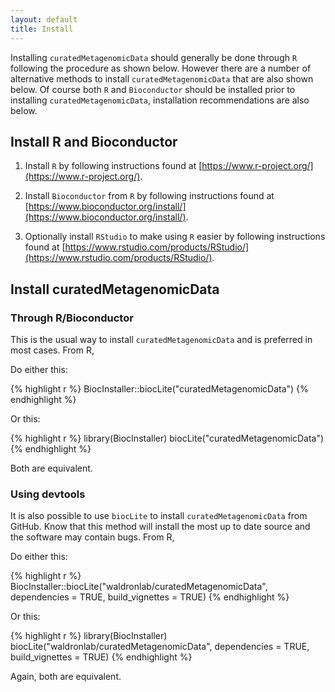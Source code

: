 ```yaml
---
layout: default
title: Install
---
```

Installing `curatedMetagenomicData` should generally be done through `R` following the procedure as shown below. However there are a number of alternative methods to install `curatedMetagenomicData` that are also shown below. Of course both `R` and `Bioconductor` should be installed prior to installing `curatedMetagenomicData`, installation recommendations are also below.

## Install R and Bioconductor

1. Install `R` by following instructions found at [https://www.r-project.org/](https://www.r-project.org/).

2. Install `Bioconductor` from `R` by following instructions found at [https://www.bioconductor.org/install/](https://www.bioconductor.org/install/).

3. Optionally install `RStudio` to make using `R` easier by following instructions found at [https://www.rstudio.com/products/RStudio/](https://www.rstudio.com/products/RStudio/).

## Install curatedMetagenomicData

### Through R/Bioconductor

This is the usual way to install `curatedMetagenomicData` and is preferred in most cases. From R,

Do either this:

{% highlight r %}
BiocInstaller::biocLite("curatedMetagenomicData")
{% endhighlight %}

Or this:

{% highlight r %}
library(BiocInstaller)
biocLite("curatedMetagenomicData")
{% endhighlight %}

Both are equivalent.

### Using devtools

It is also possible to use `biocLite` to install `curatedMetagenomicData` from GitHub. Know that this method will install the most up to date source and the software may contain bugs. From R,

Do either this:

{% highlight r %}
BiocInstaller::biocLite("waldronlab/curatedMetagenomicData",
                        dependencies = TRUE, build_vignettes = TRUE)
{% endhighlight %}

Or this:

{% highlight r %}
library(BiocInstaller)
biocLite("waldronlab/curatedMetagenomicData", dependencies = TRUE,
         build_vignettes = TRUE)
{% endhighlight %}

Again, both are equivalent.
